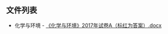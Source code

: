 

## 文件列表

  - 化学与环境
        - [《化学与环境》2017年试卷A（标红为答案）.docx](https://github.com/bjut-swift/BJUT-Helper/raw/master/./%E5%8C%96%E5%AD%A6%E4%B8%8E%E7%8E%AF%E5%A2%83/%E3%80%8A%E5%8C%96%E5%AD%A6%E4%B8%8E%E7%8E%AF%E5%A2%83%E3%80%8B2017%E5%B9%B4%E8%AF%95%E5%8D%B7A%EF%BC%88%E6%A0%87%E7%BA%A2%E4%B8%BA%E7%AD%94%E6%A1%88%EF%BC%89.docx)
